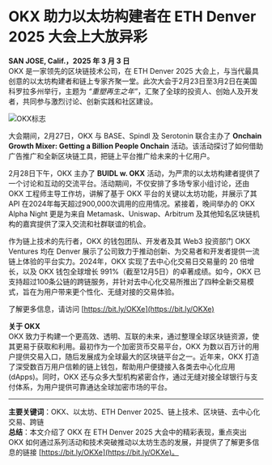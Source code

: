 # OKX 助力以太坊构建者在 ETH Denver 2025 大会上大放异彩

**SAN JOSE, Calif.，2025 年 3 月 3 日**  
OKX 是一家领先的区块链技术公司，在 ETH Denver 2025 大会上，与当代最具创意的以太坊构建者和链上专家齐聚一堂。此次大会于2月23日至3月2日在美国科罗拉多州举行，主题为 *“重塑再生之年”*，汇聚了全球的投资人、创始人及开发者，共同参与激烈讨论、创新实践和社区建设。

![OKX标志](https://www.jmhbdh.com/wp-content/img/4717581066.webp)

大会期间，2月27日，OKX 与 BASE、Spindl 及 Serotonin 联合主办了 **Onchain Growth Mixer: Getting a Billion People Onchain** 活动。该活动探讨了如何借助广告推广和全新区块链工具，把链上平台推广给未来的十亿用户。

2月28日下午，OKX 主办了 **BUIDL w. OKX** 活动，为严肃的以太坊构建者提供了一个讨论和互动的交流平台。活动期间，不仅安排了多场专家小组讨论，还由 OKX 工程师主导工作坊，讲解了基于 OKX 平台的关键以太坊功能，并展示了其 API 在2024年每天超过900,000次调用的应用情况。紧接着，晚间举办的 OKX Alpha Night 更是为来自 Metamask、Uniswap、Arbitrum 及其他知名区块链机构的嘉宾提供了深入交流和社群联谊的机会。

作为链上技术的先行者，OKX 的钱包团队、开发者及其 Web3 投资部门 OKX Ventures 均在 Denver 展示了公司致力于推动创新、为交易者和开发者提供一流链上体验的平台实力。2024年，OKX 实现了去中心化交易日交易量的 20 倍增长，以及 OKX 钱包全球增长 991%（截至12月5日）的卓著成绩。如今，OKX 已支持超过100条公链的跨链服务，并针对去中心化交易所推出了四种全新交易模式，旨在为用户带来更个性化、无缝对接的交易体验。

了解更多信息，请访问 [https://bit.ly/OKXe](https://bit.ly/OKXe)

**关于 OKX**  
OKX 致力于构建一个更高效、透明、互联的未来，通过整理全球区块链资源，使其更易于获取和利用。最初作为一个加密货币交易平台，OKX 为数以百万计的用户提供交易入口，随后发展成为全球最大的区块链平台之一。近年来，OKX 打造了深受数百万用户信赖的链上钱包，帮助用户便捷接入各类去中心化应用 (dApps)。同时，OKX 还与众多大型机构紧密合作，通过无缝对接全球银行与支付体系，为用户提供可靠通达全球加密市场的平台。

---
**主要关键词**：OKX、以太坊、ETH Denver 2025、链上技术、区块链、去中心化交易、跨链  
**总结**：本文介绍了 OKX 在 ETH Denver 2025 大会中的精彩表现，重点突出 OKX 如何通过系列活动和技术突破推动以太坊生态的发展，并提供了了解更多信息的链接 [https://bit.ly/OKXe](https://bit.ly/OKXe)。